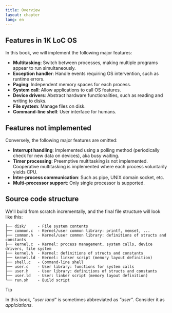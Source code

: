 ```yaml
---
title: Overview
layout: chapter
lang: en
---
```


## Features in 1K LoC OS

In this book, we will implement the following major features:

- **Multitasking**: Switch between processes, making multiple programs appear to run simultaneously.
- **Exception handler**: Handle events requiring OS intervention, such as runtime errors.
- **Paging**: Independent memory spaces for each process.
- **System call**: Allow applications to call OS features.
- **Device drivers**: Abstract hardware functionalities, such as reading and writing to disks.
- **File system**: Manage files on disk.
- **Command-line shell**: User interface for humans.

## Features not implemented

Conversely, the following major features are omitted:

- **Interrupt handling**: Implemented using a polling method (periodically check for new data on devices), aka busy waiting.
- **Timer processing**: Preemptive multitasking is not implemented. Cooperative multitasking is implemented where each process voluntarily yields CPU.
- **Inter-process communication**: Such as pipe, UNIX domain socket, etc.
- **Multi-processor support**: Only single processor is supported.

## Source code structure

We'll build from scratch incrementally, and the final file structure will look like this:

```
├── disk/     - File system contents
├── common.c  - Kernel/user common library: printf, memset, ...
├── common.h  - Kernel/user common library: definitions of structs and constants
├── kernel.c  - Kernel: process management, system calls, device drivers, file system
├── kernel.h  - Kernel: definitions of structs and constants
├── kernel.ld - Kernel: linker script (memory layout definition)
├── shell.c   - Command-line shell
├── user.c    - User library: functions for system calls
├── user.h    - User library: definitions of structs and constants
├── user.ld   - User: linker script (memory layout definition)
└── run.sh    - Build script
```

> [!TIP]
>
> In this book, _"user land"_ is sometimes abbreviated as _"user"_. Consider it as _applciations_.
